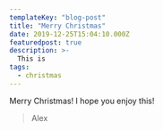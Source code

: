 ```yaml
---
templateKey: "blog-post"
title: "Merry Christmas"
date: 2019-12-25T15:04:10.000Z
featuredpost: true
description: >-
  This is
tags:
  - christmas
---
```


Merry Christmas! I hope you enjoy this!

> Alex
